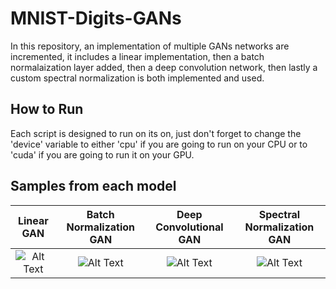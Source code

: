 # MNIST-Digits-GANs
In this repository, an implementation of multiple GANs networks are incremented, it includes a linear implementation, then a batch normalaization layer added, then a deep convolution network, then lastly a custom spectral normalization is both implemented and used.

## How to Run
Each script is designed to run on its on, just don't forget to change the 'device' variable to either 'cpu' if you are going to run on your CPU or to 'cuda' if you are going to run it on your GPU.

## Samples from each model


Linear GAN             |  Batch Normalization GAN         |  Deep Convolutional GAN        |  Spectral Normalization GAN
:-------------------------:|:-------------------------:|:-------------------------:|:-------------------------:
![Alt Text](https://media.giphy.com/media/t0RvuRgHbvVJm7FywW/giphy.gif)  |  ![Alt Text](https://media.giphy.com/media/4D9xUPcmxcoiNFOm4q/giphy.gif)|  ![Alt Text](https://media.giphy.com/media/sHB8vcBZyj2anljGHk/giphy.gif)|  ![Alt Text](https://media.giphy.com/media/E1zRRUCGo0FMaH68Ji/giphy.gif)























